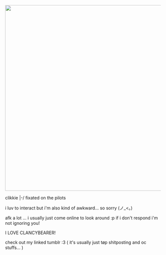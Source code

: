 
<img src="https://i.imgur.com/7TBfUyi.gif" width="600" />

clikkie |-/ fixated on the pilots

i luv to interact but i'm also kind of awkward... so sorry (ノ_<。)

afk a lot ... i usually just come online to look around :p if i don't respond i'm not ignoring you!

I LOVE CLANCYBEARER!

check out my linked tumblr :3 
( it's usually just tøp shitposting and oc stuffs... )
